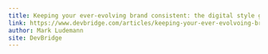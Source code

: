 ```yaml
---
title: Keeping your ever-evolving brand consistent: the digital style guide
link: https://www.devbridge.com/articles/keeping-your-ever-evolvoing-brand-consistent-the-digital-style-guide/
author: Mark Ludemann
site: DevBridge
---
```

